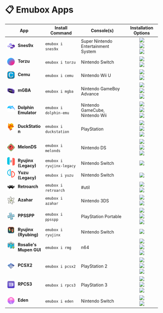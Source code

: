 # 📋 Emubox Apps

|App|Install Command|Console(s)|Installation Options|
|---|---------------|----------|--------------------|
<img width="25" style="margin-top:-2px;margin-right:10px;float:left;" src="/icons/snes9x.png"> **Snes9x** | `emubox i snes9x` | Super Nintendo Entertainment System | <div style="display:grid;place-items:center"><a href="https://aur.archlinux.org/packages/snes9x–gtk–git"><img src="https://img.shields.io/badge/AUR-snes9x–gtk–git-blue?logo=archlinux&logoColor=f5f5f5"></a><a href="https://flathub.org/apps/com.snes9x.Snes9x"><img src="https://img.shields.io/badge/Flathub-com.snes9x.Snes9x-white?style=flat&logo=flathub&logoColor=f5f5f5"></a><a href="https://github.com/snes9xgit/snes9x"><img src="https://img.shields.io/badge/AppImage-snes9xgit/snes9x-teal?logo=appimage&logoColor=f5f5f5"></a></div>
<img width="25" style="margin-top:-2px;margin-right:10px;float:left;" src="/icons/torzu.png"> **Torzu** | `emubox i torzu` | Nintendo Switch | <div style="display:grid;place-items:center"><a href="https://aur.archlinux.org/packages/torzu–git"><img src="https://img.shields.io/badge/AUR-torzu–git-blue?logo=archlinux&logoColor=f5f5f5"></a><a href="https://github.com/pkgforge–dev/Torzu–AppImage"><img src="https://img.shields.io/badge/AppImage-pkgforge–dev/Torzu–AppImage-teal?logo=appimage&logoColor=f5f5f5"></a></div>
<img width="25" style="margin-top:-2px;margin-right:10px;float:left;" src="/icons/cemu.png"> **Cemu** | `emubox i cemu` | Nintendo Wii U | <div style="display:grid;place-items:center"><a href="https://aur.archlinux.org/packages/cemu–git"><img src="https://img.shields.io/badge/AUR-cemu–git-blue?logo=archlinux&logoColor=f5f5f5"></a><a href="https://github.com/cemu–project/Cemu"><img src="https://img.shields.io/badge/AppImage-cemu–project/Cemu-teal?logo=appimage&logoColor=f5f5f5"></a></div>
<img width="25" style="margin-top:-2px;margin-right:10px;float:left;" src="/icons/mgba.png"> **mGBA** | `emubox i mgba` | Nintendo GameBoy Advance | <div style="display:grid;place-items:center"><a href="https://aur.archlinux.org/packages/mgba–qt–git"><img src="https://img.shields.io/badge/AUR-mgba–qt–git-blue?logo=archlinux&logoColor=f5f5f5"></a><a href="https://flathub.org/apps/io.mgba.mGBA"><img src="https://img.shields.io/badge/Flathub-io.mgba.mGBA-white?style=flat&logo=flathub&logoColor=f5f5f5"></a><a href="https://github.com/mgba–emu/mgba"><img src="https://img.shields.io/badge/AppImage-mgba–emu/mgba-teal?logo=appimage&logoColor=f5f5f5"></a></div>
<img width="25" style="margin-top:-2px;margin-right:10px;float:left;" src="/icons/dolphin-emu.png"> **Dolphin Emulator** | `emubox i dolphin-emu` | Nintendo GameCube, Nintendo Wii | <div style="display:grid;place-items:center"><a href="https://aur.archlinux.org/packages/dolphin–emu–git"><img src="https://img.shields.io/badge/AUR-dolphin–emu–git-blue?logo=archlinux&logoColor=f5f5f5"></a><a href="https://flathub.org/apps/org.DolphinEmu.dolphin–emu"><img src="https://img.shields.io/badge/Flathub-org.DolphinEmu.dolphin–emu-white?style=flat&logo=flathub&logoColor=f5f5f5"></a><a href="https://github.com/pkgforge–dev/Dolphin–emu–AppImage"><img src="https://img.shields.io/badge/AppImage-pkgforge–dev/Dolphin–emu–AppImage-teal?logo=appimage&logoColor=f5f5f5"></a></div>
<img width="25" style="margin-top:-2px;margin-right:10px;float:left;" src="/icons/duckstation.png"> **DuckStation** | `emubox i duckstation` | PlayStation | <div style="display:grid;place-items:center"><a href="https://aur.archlinux.org/packages/duckstation–git"><img src="https://img.shields.io/badge/AUR-duckstation–git-blue?logo=archlinux&logoColor=f5f5f5"></a><a href="https://flathub.org/apps/org.duckstation.DuckStation"><img src="https://img.shields.io/badge/Flathub-org.duckstation.DuckStation-white?style=flat&logo=flathub&logoColor=f5f5f5"></a><a href="https://github.com/stenzek/duckstation"><img src="https://img.shields.io/badge/AppImage-stenzek/duckstation-teal?logo=appimage&logoColor=f5f5f5"></a></div>
<img width="25" style="margin-top:-2px;margin-right:10px;float:left;" src="/icons/melonds.png"> **MelonDS** | `emubox i melonds` | Nintendo DS | <div style="display:grid;place-items:center"><a href="https://aur.archlinux.org/packages/melonds–git"><img src="https://img.shields.io/badge/AUR-melonds–git-blue?logo=archlinux&logoColor=f5f5f5"></a><a href="https://flathub.org/apps/net.kuribo64.melonDS"><img src="https://img.shields.io/badge/Flathub-net.kuribo64.melonDS-white?style=flat&logo=flathub&logoColor=f5f5f5"></a><a href="https://github.com/melonds–emu/melonds"><img src="https://img.shields.io/badge/AppImage-melonds–emu/melonds-teal?logo=appimage&logoColor=f5f5f5"></a></div>
<img width="25" style="margin-top:-2px;margin-right:10px;float:left;" src="/icons/ryujinx-legacy.png"> **Ryujinx (Legacy)** | `emubox i ryujinx-legacy` | Nintendo Switch | <div style="display:grid;place-items:center"><img src="https://img.shields.io/badge/Must Manually Provide-red"></div>
<img width="25" style="margin-top:-2px;margin-right:10px;float:left;" src="/icons/yuzu.png"> **Yuzu (Legacy)** | `emubox i yuzu` | Nintendo Switch | <div style="display:grid;place-items:center"><img src="https://img.shields.io/badge/Must Manually Provide-red"></div>
<img width="25" style="margin-top:-2px;margin-right:10px;float:left;" src="/icons/retroarch.png"> **Retroarch** | `emubox i retroarch` | #util | <div style="display:grid;place-items:center"><a href="https://aur.archlinux.org/packages/retroarch–git"><img src="https://img.shields.io/badge/AUR-retroarch–git-blue?logo=archlinux&logoColor=f5f5f5"></a><a href="https://flathub.org/apps/org.libretro.RetroArch"><img src="https://img.shields.io/badge/Flathub-org.libretro.RetroArch-white?style=flat&logo=flathub&logoColor=f5f5f5"></a></div>
<img width="25" style="margin-top:-2px;margin-right:10px;float:left;" src="/icons/azahar.png"> **Azahar** | `emubox i azahar` | Nintendo 3DS | <div style="display:grid;place-items:center"><a href="https://aur.archlinux.org/packages/azahar–git"><img src="https://img.shields.io/badge/AUR-azahar–git-blue?logo=archlinux&logoColor=f5f5f5"></a><a href="https://github.com/azahar–emu/azahar"><img src="https://img.shields.io/badge/AppImage-azahar–emu/azahar-teal?logo=appimage&logoColor=f5f5f5"></a></div>
<img width="25" style="margin-top:-2px;margin-right:10px;float:left;" src="/icons/ppsspp.png"> **PPSSPP** | `emubox i ppsspp` | PlayStation Portable | <div style="display:grid;place-items:center"><a href="https://aur.archlinux.org/packages/ppsspp–git"><img src="https://img.shields.io/badge/AUR-ppsspp–git-blue?logo=archlinux&logoColor=f5f5f5"></a><a href="https://flathub.org/apps/org.ppsspp.PPSSPP"><img src="https://img.shields.io/badge/Flathub-org.ppsspp.PPSSPP-white?style=flat&logo=flathub&logoColor=f5f5f5"></a><a href="https://github.com/pkgforge–dev/PPSSPP–AppImage"><img src="https://img.shields.io/badge/AppImage-pkgforge–dev/PPSSPP–AppImage-teal?logo=appimage&logoColor=f5f5f5"></a></div>
<img width="25" style="margin-top:-2px;margin-right:10px;float:left;" src="/icons/ryujinx.png"> **Ryujinx (Ryubing)** | `emubox i ryujinx` | Nintendo Switch | <div style="display:grid;place-items:center"><a href="https://aur.archlinux.org/packages/ryujinx–git"><img src="https://img.shields.io/badge/AUR-ryujinx–git-blue?logo=archlinux&logoColor=f5f5f5"></a></div>
<img width="25" style="margin-top:-2px;margin-right:10px;float:left;" src="/icons/rmg.png"> **Rosalie's Mupen GUI** | `emubox i rmg` | n64 | <div style="display:grid;place-items:center"><a href="https://aur.archlinux.org/packages/rmg–git"><img src="https://img.shields.io/badge/AUR-rmg–git-blue?logo=archlinux&logoColor=f5f5f5"></a><a href="https://flathub.org/apps/com.github.Rosalie241.RMG"><img src="https://img.shields.io/badge/Flathub-com.github.Rosalie241.RMG-white?style=flat&logo=flathub&logoColor=f5f5f5"></a><a href="https://github.com/rosalie241/rmg"><img src="https://img.shields.io/badge/AppImage-rosalie241/rmg-teal?logo=appimage&logoColor=f5f5f5"></a></div>
<img width="25" style="margin-top:-2px;margin-right:10px;float:left;" src="/icons/pcsx2.png"> **PCSX2** | `emubox i pcsx2` | PlayStation 2 | <div style="display:grid;place-items:center"><a href="https://aur.archlinux.org/packages/pcsx2–git"><img src="https://img.shields.io/badge/AUR-pcsx2–git-blue?logo=archlinux&logoColor=f5f5f5"></a><a href="https://flathub.org/apps/net.pcsx2.PCSX2"><img src="https://img.shields.io/badge/Flathub-net.pcsx2.PCSX2-white?style=flat&logo=flathub&logoColor=f5f5f5"></a><a href="https://github.com/pcsx2/pcsx2"><img src="https://img.shields.io/badge/AppImage-pcsx2/pcsx2-teal?logo=appimage&logoColor=f5f5f5"></a></div>
<img width="25" style="margin-top:-2px;margin-right:10px;float:left;" src="/icons/rpcs3.png"> **RPCS3** | `emubox i rpcs3` | PlayStation 3 | <div style="display:grid;place-items:center"><a href="https://aur.archlinux.org/packages/rpcs3–git"><img src="https://img.shields.io/badge/AUR-rpcs3–git-blue?logo=archlinux&logoColor=f5f5f5"></a><a href="https://flathub.org/apps/net.rpcs3.RPCS3"><img src="https://img.shields.io/badge/Flathub-net.rpcs3.RPCS3-white?style=flat&logo=flathub&logoColor=f5f5f5"></a><a href="https://github.com/RPCS3/rpcs3–binaries–linux"><img src="https://img.shields.io/badge/AppImage-RPCS3/rpcs3–binaries–linux-teal?logo=appimage&logoColor=f5f5f5"></a></div>
<img width="25" style="margin-top:-2px;margin-right:10px;float:left;" src="/icons/eden.png"> **Eden** | `emubox i eden` | Nintendo Switch | <div style="display:grid;place-items:center"><a href="https://aur.archlinux.org/packages/eden–git"><img src="https://img.shields.io/badge/AUR-eden–git-blue?logo=archlinux&logoColor=f5f5f5"></a><a href="https://github.com/eden–emulator/Releases"><img src="https://img.shields.io/badge/AppImage-eden–emulator/Releases-teal?logo=appimage&logoColor=f5f5f5"></a></div>
